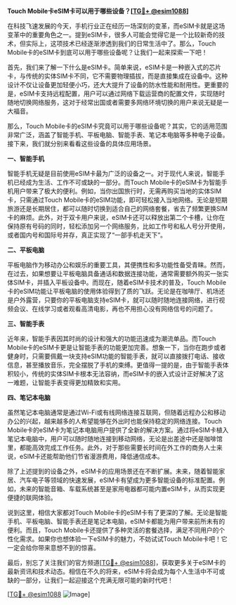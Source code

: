 **Touch Mobile卡eSIM卡可以用于哪些设备？[[TG💪+ @esim1088](https://t.me/s/esim1088)]**

在科技飞速发展的今天，手机行业正在经历一场深刻的变革，而eSIM卡就是这场变革中的重要角色之一。提到eSIM卡，很多人可能会觉得它是一个比较新奇的技术，但实际上，这项技术已经逐渐渗透到我们的日常生活中了。那么，Touch Mobile卡的eSIM卡到底可以用于哪些设备呢？让我们一起来探索一下吧！

首先，我们来了解一下什么是eSIM卡。简单来说，eSIM卡是一种嵌入式的芯片卡，与传统的实体SIM卡不同，它不需要物理插拔，而是直接集成在设备中。这种设计不仅让设备更加轻便小巧，还大大提升了设备的防水性能和耐用性。更重要的是，eSIM卡支持远程配置，用户可以通过网络下载运营商的配置文件，实现随时随地切换网络服务，这对于经常出国或者需要多网络环境切换的用户来说无疑是一大福音。

那么，Touch Mobile卡的eSIM卡究竟可以用于哪些设备呢？其实，它的适用范围非常广泛，涵盖了智能手机、平板电脑、智能手表、笔记本电脑等多种电子设备。接下来，我们就分别来看看这些设备的具体应用场景。

**一、智能手机**

智能手机无疑是目前使用eSIM卡最为广泛的设备之一。对于现代人来说，智能手机已经成为生活、工作不可或缺的一部分。而Touch Mobile卡的eSIM卡为智能手机用户带来了极大的便利。例如，当你出国旅行时，无需再购买当地的实体SIM卡，只需通过Touch Mobile卡的eSIM功能，即可轻松接入当地网络。无论是短期旅游还是长期居住，都可以随时切换到适合自己的网络套餐，省去了频繁更换SIM卡的麻烦。此外，对于双卡用户来说，eSIM卡还可以释放出第二个卡槽，让你在保持原有号码的同时，轻松添加另一个网络服务，比如工作号和私人号分开使用，或者国内号和国际号并存，真正实现了“一部手机走天下”。

**二、平板电脑**

平板电脑作为移动办公和娱乐的重要工具，其便携性和多功能性备受青睐。然而，在过去，如果想要让平板电脑具备通话和数据连接功能，通常需要额外购买一张实体SIM卡，并插入平板设备中。而现在，随着eSIM卡技术的普及，Touch Mobile卡的eSIM功能让平板电脑的使用体验得到了质的飞跃。无论是在咖啡厅、机场还是户外露营，只要你的平板电脑支持eSIM卡，就可以随时随地连接网络，进行视频会议、在线学习或者观看高清电影，再也不用担心没有网络信号的问题了。

**三、智能手表**

近年来，智能手表因其时尚的设计和强大的功能迅速成为潮流单品。而Touch Mobile卡的eSIM卡更是让智能手表的功能更加完善。想象一下，当你在跑步或者健身时，只需要佩戴一块支持eSIM功能的智能手表，就可以直接拨打电话、接收信息，甚至播放音乐，完全摆脱了手机的束缚。更值得一提的是，由于智能手表体积较小，传统的实体SIM卡根本无法容纳，而eSIM卡的嵌入式设计正好解决了这一难题，让智能手表变得更加精致和实用。

**四、笔记本电脑**

虽然笔记本电脑通常是通过Wi-Fi或有线网络连接互联网，但随着远程办公和移动办公的兴起，越来越多的人希望能够在外出时也能保持稳定的网络连接。Touch Mobile卡的eSIM卡为笔记本电脑用户提供了全新的解决方案。通过将eSIM卡植入笔记本电脑中，用户可以随时随地连接到移动网络，无论是出差途中还是咖啡馆里，都能高效完成工作任务。此外，对于那些需要长时间在外工作的商务人士来说，eSIM卡还能帮助他们节省漫游费用，降低通信成本。

除了上述提到的设备之外，eSIM卡的应用场景还在不断扩展。未来，随着智能家居、汽车电子等领域的快速发展，eSIM卡有望成为更多智能设备的标准配置。例如，未来的智能音箱、车载系统甚至是家用电器都可能内置eSIM卡，从而实现更便捷的联网体验。

说到这里，相信大家都对Touch Mobile卡的eSIM卡有了更深的了解。无论是智能手机、平板电脑、智能手表还是笔记本电脑，eSIM卡都能为用户带来前所未有的便利。而且，Touch Mobile卡还提供了多种灵活的套餐选择，满足不同用户的个性化需求。如果你也想体验一下eSIM卡的魅力，不妨试试Touch Mobile卡吧！它一定会给你带来意想不到的惊喜。

最后，别忘了关注我们的官方频道[[TG💪+ @esim1088](https://t.me/s/esim1088)]，获取更多关于eSIM卡的最新资讯和技术动态。相信在不久的将来，eSIM卡将会成为每个人生活中不可或缺的一部分，让我们一起迎接这个充满无限可能的新时代吧！

[[TG💪+ @esim1088](https://t.me/s/esim1088) ![Image](https://i.postimg.cc/4NQfJmqS/Snipaste-2025-05-13-00-14-12.png)]